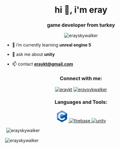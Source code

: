 <h1 align="center">hi 👋, i'm eray</h1>
<h3 align="center">game developer from turkey</h3>

<p align="center"> <img src="https://komarev.com/ghpvc/?username=erayskywalker&label=Profile%20views&color=0e75b6&style=flat" alt="erayskywalker" /> </p>

- 🌱 i’m currently learning **unreal engine 5**

- 💬 ask me about **unity**

- 📫 contact **eraykt@gmail.com**

<h3 align="center">Connect with me:</h3>
<p align="center">
<a href="https://linkedin.com/in/eraykt" target="blank"><img align="center" src="https://raw.githubusercontent.com/rahuldkjain/github-profile-readme-generator/master/src/images/icons/Social/linked-in-alt.svg" alt="eraykt" height="30" width="40" /></a>
<a href="https://www.hackerrank.com/eraysykwalker" target="blank"><img align="center" src="https://raw.githubusercontent.com/rahuldkjain/github-profile-readme-generator/master/src/images/icons/Social/hackerrank.svg" alt="eraysykwalker" height="30" width="40" /></a>
</p>

<h3 align="center">Languages and Tools:</h3>
<p align="center"> <a href="https://www.cprogramming.com/" target="_blank" rel="noreferrer"> <img src="https://raw.githubusercontent.com/devicons/devicon/master/icons/c/c-original.svg" alt="c" width="40" height="40"/> </a> <a href="https://firebase.google.com/" target="_blank" rel="noreferrer"> <img src="https://www.vectorlogo.zone/logos/firebase/firebase-icon.svg" alt="firebase" width="40" height="40"/> </a> <a href="https://unity.com/" target="_blank" rel="noreferrer"> <img src="https://www.vectorlogo.zone/logos/unity3d/unity3d-icon.svg" alt="unity" width="40" height="40"/> </a> </p>

<p>&nbsp;<img align="center" src="https://github-readme-stats.vercel.app/api?username=erayskywalker&show_icons=true&locale=en" alt="erayskywalker" /></p>

<p><img align="center" src="https://github-readme-streak-stats.herokuapp.com/?user=erayskywalker&" alt="erayskywalker" /></p>




<!--### You can reach my games with the links below.
[My Idle Village](https://play.google.com/store/apps/details?id=com.EraySkywalker.MyIdleVillage)

[Cooking Craft Clone](https://github.com/erayskywalker/CookingCraftClone)

[ZigZag Clone](https://github.com/erayskywalker/ZigZagClone)

[ParkingJam Clone](https://github.com/erayskywalker/ParkingJamClone)

**erayskywalker/erayskywalker** is a ✨ _special_ ✨ repository because its `README.md` (this file) appears on your GitHub profile.

Here are some ideas to get you started:

- 🔭 I’m currently working on ...
- 🌱 I’m currently learning ...
- 👯 I’m looking to collaborate on ...
- 🤔 I’m looking for help with ...
- 💬 Ask me about ...
- 📫 How to reach me: ...
- 😄 Pronouns: ...
- ⚡ Fun fact: ...
-->
